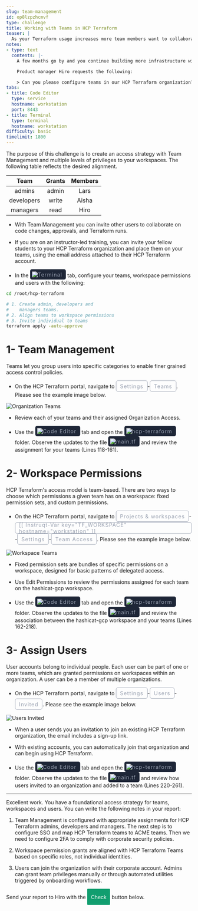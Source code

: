 ```yaml
---
slug: team-management
id: op8lzpzhcmvf
type: challenge
title: Working with Teams in HCP Terraform
teaser: |
  As your Terraform usage increases more team members want to collaborate. Create teams, add users and implement granular permissions.
notes:
- type: text
  contents: |-
    A few months go by and you continue building more infrastructure with HCP Terraform. The devops team are all familiar with Terraform, but some members are unable to access the HCP Terraform organization.

    Product manager Hiro requests the following:

    > Can you please configure teams in our HCP Terraform organization? Please grant me read access to your workspace. And also, setup admin access for Lars and development privileges to Aisha.
tabs:
- title: Code Editor
  type: service
  hostname: workstation
  port: 8443
- title: Terminal
  type: terminal
  hostname: workstation
difficulty: basic
timelimit: 1800
---
```

<style>
  v {
    display: inline-flex;
    color: white;
    background-color: rgb(17, 158, 111);
    align-items: center;
    justify-content: center;
    font-size: 14px;
    padding: 10px;
    border-radius: 2px;
    height: 24px;
  }

  r {
    display: inline-flex;
    color: white;
    background-color: #c73445;
    align-items: center;
    justify-content: center;
    font-size: 14px;
    padding: 10px;
    border-radius: 2px;
    height: 24px;
  }

  m {
    display: inline-flex;
    color: white;
    background-color: #584ED5;
    align-items: center;
    justify-content: center;
    font-size: 14px;
    padding: 10px;
    border-radius: 2px;
    height: 24px;
  }

  x {
    display: inline-flex;
    border-radius: 5px;
    border: 1px solid rgba(151,159,175,1);
    /* background-color: rgba(151,159,175,1); */
    /* background-color: rgba(30,38,55,1); */
    color: rgba(151,159,175,1);
    padding: 2px 10px 2px 10px;
    font-size: 14px;
    letter-spacing: 1.2px;
    align-items: center;
    justify-content: center;
    height: 24px;
  }

  t {
    display: inline-flex;
    border-radius: 5px;
    background-color: rgba(30,38,55,1);
    color: rgba(151,159,175,1);
    padding: 2px 10px 2px 5px;
    font-size: 14px;
    letter-spacing: 1.2px;
    align-items: center;
    justify-content: center;
    height: 24px;
  }

  t > a img {
    display: inline-block;
  }
</style>

The purpose of this challenge is to create an access strategy with Team Management and multiple levels of privileges to your workspaces. The following table reflects the desired alignment.

|    Team    | Grants | Members |
| :--------: | :----: | :-----: |
|   admins   | admin  |  Lars   |
| developers | write  |  Aisha  |
|  managers  |  read  |  Hiro   |

- With Team Management you can invite other users to collaborate on code changes, approvals, and Terraform runs.

- If you are on an instructor-led training, you can invite your fellow students to your HCP Terraform organization and place them on your teams, using the email address attached to their HCP Terraform account.

- In the <t><img src="../assets/shell.png"/>Terminal</t> tab, configure your teams, workspace permissions and users with the following:

```bash
cd /root/hcp-terraform

# 1. Create admin, developers and
#    managers teams.
# 2. Align teams to workspace permissions
# 3. Invite individual to teams
terraform apply -auto-approve


```

1- Team Management
===
Teams let you group users into specific categories to enable finer grained access control policies.

- On the HCP Terraform portal, navigate to <x>Settings</x>-<x>Teams</x>. Please see the example image below.

![Organization Teams](../assets/org_teams.png)

- Review each of your teams and their assigned Organization Access.

- Use the <t><img src="../assets/web.png"/>Code Editor</t> tab and open the <t><img src="../assets/folder.png"/>hcp-terraform</t> folder. Observe the updates to the file <t><img src="../assets/tf-icon.png"/>main.tf</t> and review the assignment for your teams (Lines 118-161).

2- Workspace Permissions
===
HCP Terraform's access model is team-based. There are two ways to choose which permissions a given team has on a workspace: fixed permission sets, and custom permissions.

- On the HCP Terraform portal, navigate to <x>Projects & workspaces</x>-<x>[[ Instruqt-Var key="TF_WORKSPACE" hostname="workstation" ]]</x>-<x>Settings</x>-<x>Team Access</x>. Please see the example image below.

![Workspace Teams](../assets/workspace_teams.png)

- Fixed permission sets are bundles of specific permissions on a workspace, designed for basic patterns of delegated access.

- Use Edit Permissions to review the permissions assigned for each team on the hashicat-gcp workspace.

- Use the <t><img src="../assets/web.png"/>Code Editor</t> tab and open the <t><img src="../assets/folder.png"/>hcp-terraform</t> folder. Observe the updates to the file <t><img src="../assets/tf-icon.png"/>main.tf</t> and review the association between the hashicat-gcp workspace and your teams (Lines 162-218).

3- Assign Users
===
User accounts belong to individual people. Each user can be part of one or more teams, which are granted permissions on workspaces within an organization. A user can be a member of multiple organizations.

- On the HCP Terraform portal, navigate to <x>Settings</x>-<x>Users</x>-<x>Invited</x>. Please see the example image below.

![Users Invited](../assets/users_invited.png)

- When a user sends you an invitation to join an existing HCP Terraform organization, the email includes a sign-up link.

- With existing accounts, you can automatically join that organization and can begin using HCP Terraform.

- Use the <t><img src="../assets/web.png"/>Code Editor</t> tab and open the <t><img src="../assets/folder.png"/>hcp-terraform</t> folder. Observe the updates to the file <t><img src="../assets/tf-icon.png"/>main.tf</t> and review how users invited to an organization and added to a team (Lines 220-261).

---
Excellent work. You have a foundational access strategy for teams, workspaces and users. You can write the following notes in your report:

1. Team Management is configured with appropriate assignments for HCP Terraform admins, developers and managers. The next step is to configure SSO and map HCP Terraform teams to ACME teams. Then we need to configure 2FA to comply with corporate security policies.

2. Workspace permission grants are aligned with HCP Terraform Teams based on specific roles, not individual identities.

3. Users can join the organization with their corporate account. Admins can grant team privileges manually or through automated utilities triggered by onboarding workflows.

Send your report to Hiro with the <v>Check</v> button below.
